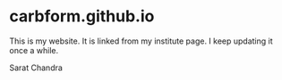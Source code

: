 # carbform.github.io
This is my website. It is linked from  my institute page. 
I keep updating it once a while.


Sarat Chandra

